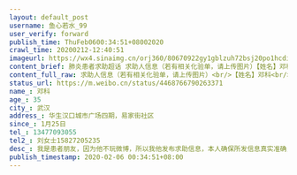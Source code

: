 ```yaml
---
layout: default_post
username: 鱼心若水_99
user_verify: forward
publish_time: ThuFeb0600:34:51+08002020
crawl_time: 20200212-12:40:51
imageurl: https://wx4.sinaimg.cn/orj360/80670922gy1gblzuh72bsj20po1hcdiy.jpg,https://wx4.sinaimg.cn/orj360/80670922gy1gblzuht7lxj20po1hc41n.jpg,https://wx2.sinaimg.cn/orj360/80670922gy1gblzugfpo3j20po1hcjts.jpg,https://wx3.sinaimg.cn/orj360/80670922gy1gblzui9ilqj21hc0pojvd.jpg,https://wx2.sinaimg.cn/orj360/80670922gy1gblzuin8gzj20po1hc76m.jpg
content_brief: 肺炎患者求助超话 求助人信息（若有相关化验单，请上传图片）【姓名】邓科【年龄】35【所在城市】武汉【所在小区、社区】华生汉口城市广场四期，易家街社区【患病时间】1月25日【联系方式】13477093055【其他紧急联系人】刘女士15827205235【病情描述】 我是患者朋友，因为他不玩微博，所 ...全文
content_full_raw: 求助人信息（若有相关化验单，请上传图片）<br/>【姓名】邓科<br/>【年龄】35<br/>【所在城市】武汉<br/>【所在小区、社区】华生汉口城市广场四期，易家街社区<br/>【患病时间】1月25日<br/>【联系方式】13477093055<br/>【其他紧急联系人】刘女士15827205235<br/>【病情描述】<br/>我是患者朋友，因为他不玩微博，所以我他发布求助信息，本人确保所发信息真实准确，愿意承担法律责任。<br/>患者邓科自1月25日起开始发烧，咳嗽不断，去医院看过，医生当时说没位置，收治不了，只能打针然后在家自我隔离。而后一直高烧不退，并且加重，呼吸急促，身体无力。<br/>2月5日再去医院，拍了CT，病情加重，肺炎扩散，各项指标都很差，连医生都建议住院，说是【高度疑似】，但是人数太多，未能做成核酸检测。现在情况是，医生建议住院，但医院安排不了住院，让找社区。社区那边一直遥遥无期，只说上报了然后等消息等消息。<br/>现在人情况已经很不好了，最主要的是一家四口，他是家里的顶梁柱，家中还有两个老人和一个孕妇，无法住院隔离的话一家人都很危险！特此求助。
status_url: https://m.weibo.cn/status/4468766790263371
name_: 邓科
age_: 35
city_: 武汉
address_: 华生汉口城市广场四期，易家街社区
since_: 1月25日
tel_: 13477093055
tel2_: 刘女士15827205235
desc_: 我是患者朋友，因为他不玩微博，所以我他发布求助信息，本人确保所发信息真实准确，愿意承担法律责任。患者邓科自1月25日起开始发烧，咳嗽不断，去医院看过，医生当时说没位置，收治不了，只能打针然后在家自我隔离。而后一直高烧不退，并且加重，呼吸急促，身体无力。2月5日再去医院，拍了CT，病情加重，肺炎扩散，各项指标都很差，连医生都建议住院，说是
publish_timestamp: 2020-02-06 00:34:51+08:00
---
```

